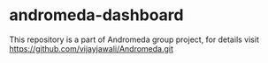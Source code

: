 # andromeda-dashboard

This repository is a part of Andromeda group project, for details visit https://github.com/vijayjawali/Andromeda.git
